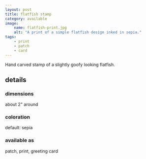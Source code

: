 ```yaml
---
layout: post
title: flatfish stamp
category: available
image: 
    name: flatfish-print.jpg
    alt: "A print of a simple flatfish design inked in sepia."
tags:
    - print
    - patch
    - card
---
```


Hand carved stamp of a slightly goofy looking flatfish.

## details

### dimensions

about 2" around

### coloration

default: sepia

### available as

patch, print, greeting card
